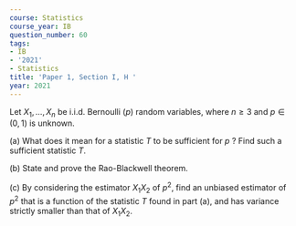 ```yaml
---
course: Statistics
course_year: IB
question_number: 60
tags:
- IB
- '2021'
- Statistics
title: 'Paper 1, Section I, H '
year: 2021
---
```




Let $X_{1}, \ldots, X_{n}$ be i.i.d. Bernoulli $(p)$ random variables, where $n \geqslant 3$ and $p \in(0,1)$ is unknown.

(a) What does it mean for a statistic $T$ to be sufficient for $p$ ? Find such a sufficient statistic $T$.

(b) State and prove the Rao-Blackwell theorem.

(c) By considering the estimator $X_{1} X_{2}$ of $p^{2}$, find an unbiased estimator of $p^{2}$ that is a function of the statistic $T$ found in part (a), and has variance strictly smaller than that of $X_{1} X_{2}$.